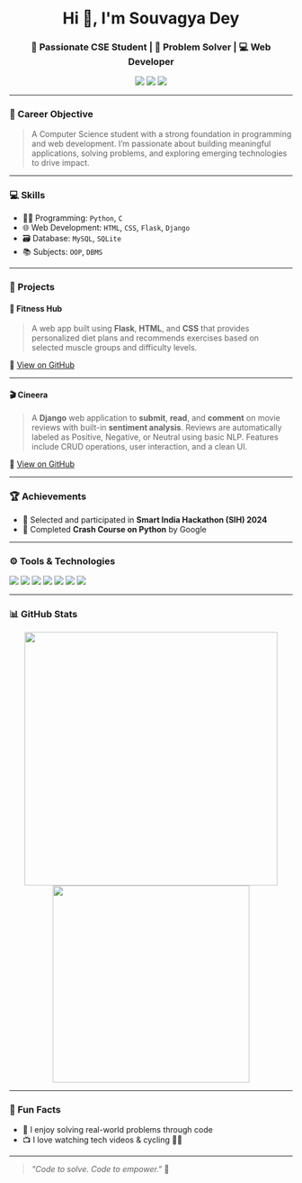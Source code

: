 <h1 align="center">Hi 👋, I'm Souvagya Dey</h1>
<h3 align="center">🚀 Passionate CSE Student | 🧠 Problem Solver | 💻 Web Developer</h3>

<p align="center">
  <a href="mailto:deysouvagya723@gmail.com"><img src="https://img.shields.io/badge/Email-deysouvagya723@gmail.com-blue?style=flat&logo=gmail" /></a>
  <a href="https://github.com/SouvagyaCode"><img src="https://img.shields.io/badge/GitHub-SouvagyaCode-181717?style=flat&logo=github" /></a>
  <a href="https://www.linkedin.com/in/souvagya-dey"><img src="https://img.shields.io/badge/LinkedIn-souvagya--dey-blue?style=flat&logo=linkedin" /></a>
</p>

---

### 🎯 Career Objective
> A Computer Science student with a strong foundation in programming and web development. I’m passionate about building meaningful applications, solving problems, and exploring emerging technologies to drive impact.

---

### 💻 Skills

- 👨‍💻 Programming: `Python`, `C`
- 🌐 Web Development: `HTML`, `CSS`, `Flask`, `Django`
- 🗃️ Database: `MySQL`, `SQLite`
- 📚 Subjects: `OOP`, `DBMS`

---

### 🚀 Projects

#### 🧬 Fitness Hub  
> A web app built using **Flask**, **HTML**, and **CSS** that provides personalized diet plans and recommends exercises based on selected muscle groups and difficulty levels.

🔗 [View on GitHub](https://github.com/SouvagyaCode/Fitness-Hub)

---

#### 🎬 Cineera  
> A **Django** web application to **submit**, **read**, and **comment** on movie reviews with built-in **sentiment analysis**. Reviews are automatically labeled as Positive, Negative, or Neutral using basic NLP. Features include CRUD operations, user interaction, and a clean UI.

🔗 [View on GitHub](https://github.com/SouvagyaCode/MovieReview)

---

### 🏆 Achievements

- 🥇 Selected and participated in **Smart India Hackathon (SIH) 2024**
- 📜 Completed **Crash Course on Python** by Google

---

### ⚙️ Tools & Technologies

<p align="left">
  <img src="https://img.shields.io/badge/Python-3776AB?style=for-the-badge&logo=python&logoColor=white" />
  <img src="https://img.shields.io/badge/Flask-000000?style=for-the-badge&logo=flask&logoColor=white" />
  <img src="https://img.shields.io/badge/Django-092E20?style=for-the-badge&logo=django&logoColor=white" />
  <img src="https://img.shields.io/badge/HTML5-E34F26?style=for-the-badge&logo=html5&logoColor=white" />
  <img src="https://img.shields.io/badge/C-00599C?style=for-the-badge&logo=c&logoColor=white" />
  <img src="https://img.shields.io/badge/MySQL-4479A1?style=for-the-badge&logo=mysql&logoColor=white" />
  <img src="https://img.shields.io/badge/GitHub-181717?style=for-the-badge&logo=github&logoColor=white" />
</p>

---

### 📊 GitHub Stats

<p align="center">
  <img src="https://github-readme-stats.vercel.app/api?username=SouvagyaCode&show_icons=true&theme=tokyonight" width="450"/>
  <img src="https://github-readme-stats.vercel.app/api/top-langs/?username=SouvagyaCode&layout=compact&theme=tokyonight" width="350"/>
</p>

---

### 💬 Fun Facts

- 🧩 I enjoy solving real-world problems through code  
- 📺 I love watching tech videos & cycling 🚴‍♂️  

---

> _"Code to solve. Code to empower."_ 🚀
